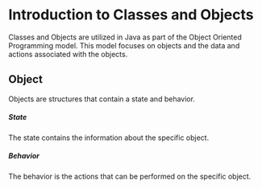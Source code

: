 # Introduction to Classes and Objects

Classes and Objects are utilized in Java as part of the Object Oriented Programming model. This model focuses on objects and the data and actions associated with the objects.

## Object

Objects are structures that contain a state and behavior. 

##### State
The state contains the information about the specific object.

##### Behavior
The behavior is the actions that can be performed on the specific object.